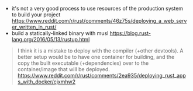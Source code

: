 -  it's not a very good process to use resources of the production system to build your project https://www.reddit.com/r/rust/comments/46z75s/deploying_a_web_server_written_in_rust/
- build a statically-linked binary with musl https://blog.rust-lang.org/2016/05/13/rustup.html

> I think it is a mistake to deploy with the compiler (+other devtools). A better setup would be to have one container for building, and the copy the built executable (+dependencies) over to the container/image that will be deployed.
> https://www.reddit.com/r/rust/comments/2ea935/deploying_rust_apps_with_docker/cjxmhw2
